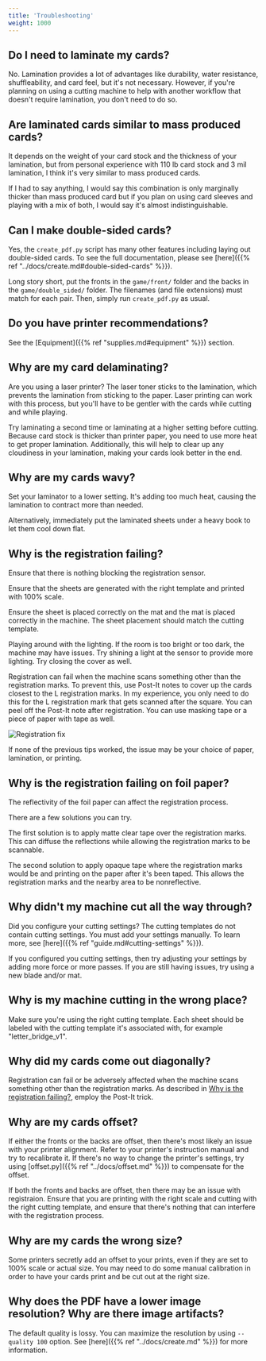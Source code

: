 ```yaml
---
title: 'Troubleshooting'
weight: 1000
---
```


## Do I need to laminate my cards?

No. Lamination provides a lot of advantages like durability, water resistance, shuffleability, and card feel, but it's not necessary. However, if you're planning on using a cutting machine to help with another workflow that doesn't require lamination, you don't need to do so.

## Are laminated cards similar to mass produced cards?

It depends on the weight of your card stock and the thickness of your lamination, but from personal experience with 110 lb card stock and 3 mil lamination, I think it's very similar to mass produced cards.

If I had to say anything, I would say this combination is only marginally thicker than mass produced card but if you plan on using card sleeves and playing with a mix of both, I would say it's almost indistinguishable.

## Can I make double-sided cards?

Yes, the `create_pdf.py` script has many other features including laying out double-sided cards. To see the full documentation, please see [here]({{% ref "../docs/create.md#double-sided-cards" %}}).

Long story short, put the fronts in the `game/front/` folder and the backs in the `game/double_sided/` folder. The filenames (and file extensions) must match for each pair. Then, simply run `create_pdf.py` as usual.

## Do you have printer recommendations?

See the [Equipment]({{% ref "supplies.md#equipment" %}}) section.

## Why are my card delaminating?

Are you using a laser printer? The laser toner sticks to the lamination, which prevents the lamination from sticking to the paper. Laser printing can work with this process, but you'll have to be gentler with the cards while cutting and while playing.

Try laminating a second time or laminating at a higher setting before cutting. Because card stock is thicker than printer paper, you need to use more heat to get proper lamination. Additionally, this will help to clear up any cloudiness in your lamination, making your cards look better in the end.

## Why are my cards wavy?

Set your laminator to a lower setting. It's adding too much heat, causing the lamination to contract more than needed.

Alternatively, immediately put the laminated sheets under a heavy book to let them cool down flat.

## Why is the registration failing?

Ensure that there is nothing blocking the registration sensor.

Ensure that the sheets are generated with the right template and printed with 100% scale.

Ensure the sheet is placed correctly on the mat and the mat is placed correctly in the machine. The sheet placement should match the cutting template.

Playing around with the lighting. If the room is too bright or too dark, the machine may have issues. Try shining a light at the sensor to provide more lighting. Try closing the cover as well.

Registration can fail when the machine scans something other than the registration marks. To prevent this, use Post-It notes to cover up the cards closest to the L registration marks. In my experience, you only need to do this for the L registration mark that gets scanned after the square. You can peel off the Post-It note after registration. You can use masking tape or a piece of paper with tape as well.

![Registration fix](/images/registration_fix.jpg)

If none of the previous tips worked, the issue may be your choice of paper, lamination, or printing.

## Why is the registration failing on foil paper?

The reflectivity of the foil paper can affect the registration process.

There are a few solutions you can try.

The first solution is to apply matte clear tape over the registration marks. This can diffuse the reflections while allowing the registration marks to be scannable.

The second solution to apply opaque tape where the registration marks would be and printing on the paper after it's been taped. This allows the registration marks and the nearby area to be nonreflective.

## Why didn't my machine cut all the way through?

Did you configure your cutting settings? The cutting templates do not contain cutting settings. You must add your settings manually. To learn more, see [here]({{% ref "guide.md#cutting-settings" %}}). 

If you configured you cutting settings, then try adjusting your settings by adding more force or more passes. If you are still having issues, try using a new blade and/or mat.

## Why is my machine cutting in the wrong place?

Make sure you're using the right cutting template. Each sheet should be labeled with the cutting template it's associated with, for example "letter_bridge_v1".

## Why did my cards come out diagonally?

Registration can fail or be adversely affected when the machine scans something other than the registration marks. As described in [Why is the registration failing?](#why-is-the-registration-failing), employ the Post-It trick.

## Why are my cards offset?

If either the fronts or the backs are offset, then there's most likely an issue with your printer alignment. Refer to your printer's instruction manual and try to recalibrate it. If there's no way to change the printer's settings, try using [offset.py]({{% ref "../docs/offset.md" %}}) to compensate for the offset.

If both the fronts and backs are offset, then there may be an issue with registraion. Ensure that you are printing with the right scale and cutting with the right cutting template, and ensure that there's nothing that can interfere with the registration process.

## Why are my cards the wrong size?

Some printers secretly add an offset to your prints, even if they are set to 100% scale or actual size. You may need to do some manual calibration in order to have your cards print and be cut out at the right size.

## Why does the PDF have a lower image resolution? Why are there image artifacts?

The default quality is lossy. You can maximize the resolution by using `--quality 100` option. See [here]({{% ref "../docs/create.md" %}}) for more information.